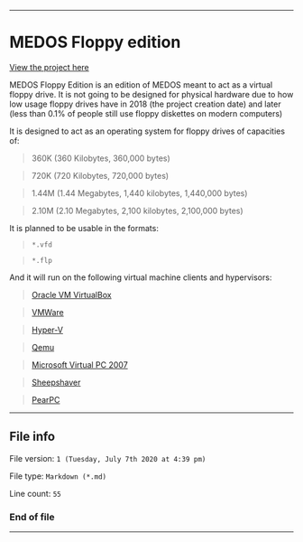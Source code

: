 
***

# MEDOS Floppy edition

[View the project here](https://github.com/seanpm2001/MEDOS_Floppy/)

MEDOS Floppy Edition is an edition of MEDOS meant to act as a virtual floppy drive. It is not going to be designed for physical hardware due to how low usage floppy drives have in 2018 (the project creation date) and later (less than 0.1% of people still use floppy diskettes on modern computers)

It is designed to act as an operating system for floppy drives of capacities of:

> 360K (360 Kilobytes, 360,000 bytes)

> 720K (720 Kilobytes, 720,000 bytes)

> 1.44M (1.44 Megabytes, 1,440 kilobytes, 1,440,000 bytes)

> 2.10M (2.10 Megabytes, 2,100 kilobytes, 2,100,000 bytes)

It is planned to be usable in the formats:

> `*.vfd`

> `*.flp`

And it will run on the following virtual machine clients and hypervisors:

> [Oracle VM VirtualBox](https://www.virtualbox.org/)

> [VMWare](https://www.vmware.com/)

> [Hyper-V](https://docs.microsoft.com/en-us/virtualization/hyper-v-on-windows/quick-start/enable-hyper-v)

> [Qemu](https://www.qemu.org/)

> [Microsoft Virtual PC 2007](https://www.microsoft.com/en-us/download/details.aspx?id=4580)

> [Sheepshaver](https://en.wikipedia.org/wiki/SheepShaver)

> [PearPC](https://github.com/sebastianbiallas/pearpc/)

***

## File info

File version: `1 (Tuesday, July 7th 2020 at 4:39 pm)`

File type: `Markdown (*.md)`

Line count: `55`

### End of file

***
